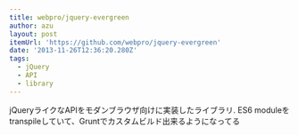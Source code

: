 ```yaml
---
title: webpro/jquery-evergreen
author: azu
layout: post
itemUrl: 'https://github.com/webpro/jquery-evergreen'
date: '2013-11-26T12:36:20.280Z'
tags:
  - jQuery
  - API
  - library
---
```

jQueryライクなAPIをモダンブラウザ向けに実装したライブラリ.
ES6 moduleをtranspileしていて、Gruntでカスタムビルド出来るようになってる
